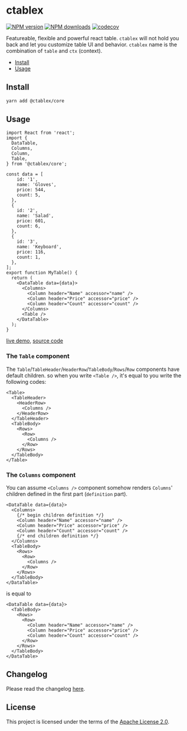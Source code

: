 # ctablex

[![NPM version](https://badgen.net/npm/v/@ctablex/core)](https://npmjs.com/package/@ctablex/core)
[![NPM downloads](https://badgen.net/npm/dm/@ctablex/core)](https://npmjs.com/package/@ctablex/core)
[![codecov](https://codecov.io/gh/ctablex/core/branch/main/graph/badge.svg)](https://codecov.io/gh/ctablex/core)

Featureable, flexible and powerful react table. `ctablex` will not hold you back and let you customize table UI and behavior. `ctablex` name is the combination of `table` and `ctx` (context).

<!-- toc -->

- [Install](#install)
- [Usage](#usage)

<!-- tocstop -->

## Install

```bash
yarn add @ctablex/core
```

## Usage

```tsx
import React from 'react';
import {
  DataTable,
  Columns,
  Column,
  Table,
} from '@ctablex/core';

const data = [
    id: '1',
    name: 'Gloves',
    price: 544,
    count: 5,
  },
  {
    id: '2',
    name: 'Salad',
    price: 601,
    count: 6,
  },
  {
    id: '3',
    name: 'Keyboard',
    price: 116,
    count: 1,
  },
];
export function MyTable() {
  return (
    <DataTable data={data}>
      <Columns>
        <Column header="Name" accessor="name" />
        <Column header="Price" accessor="price" />
        <Column header="Count" accessor="count" />
      </Columns>
      <Table />
    </DataTable>
  );
}
```

[live demo](https://codesandbox.io/s/github/ctablex/core/tree/main/examples/basic?file=/src/BasicTable.tsx), [source code](https://github.com/ctablex/core/tree/main/examples/basic)

### The `Table` component

The `Table`/`TableHeader`/`HeaderRow`/`TableBody`/`Rows`/`Row` components have default children. so when you write `<Table />`, it's equal to you write the following codes:

```tsx
<Table>
  <TableHeader>
    <HeaderRow>
      <Columns />
    </HeaderRow>
  </TableHeader>
  <TableBody>
    <Rows>
      <Row>
        <Columns />
      </Row>
    </Rows>
  </TableBody>
</Table>
```

### The `Columns` component

You can assume `<Columns />` component somehow renders `Columns`' children defined in the first part (`definition` part).

```tsx
<DataTable data={data}>
  <Columns>
    {/* begin children definition */}
    <Column header="Name" accessor="name" />
    <Column header="Price" accessor="price" />
    <Column header="Count" accessor="count" />
    {/* end children definition */}
  </Columns>
  <TableBody>
    <Rows>
      <Row>
        <Columns />
      </Row>
    </Rows>
  </TableBody>
</DataTable>
```

is equal to

```tsx
<DataTable data={data}>
  <TableBody>
    <Rows>
      <Row>
        <Column header="Name" accessor="name" />
        <Column header="Price" accessor="price" />
        <Column header="Count" accessor="count" />
      </Row>
    </Rows>
  </TableBody>
</DataTable>
```

## Changelog

Please read the changelog [here](https://github.com/ctablex/core/blob/main/CHANGELOG.md).

## License

This project is licensed under the terms of the [Apache License 2.0](https://github.com/ctablex/core/blob/main/LICENSE).
